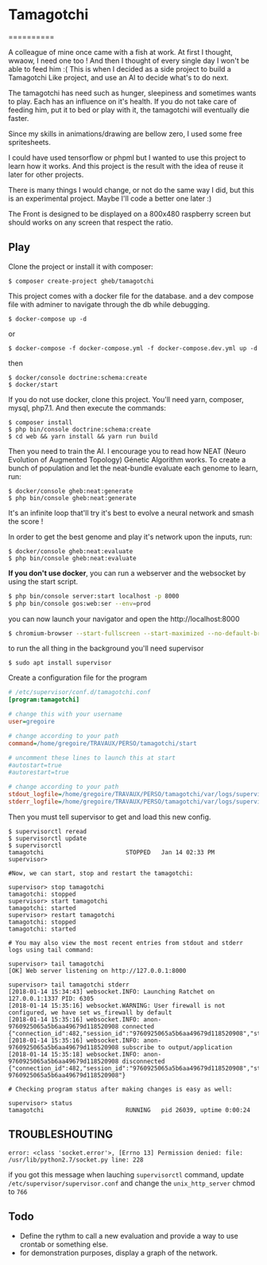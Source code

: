 # Tamagotchi
==========

A colleague of mine once came with a fish at work.
At first I thought, wwaow, I need one too ! And then I thought of every single day I won't be able to feed him :(
This is when I decided as a side project to build a Tamagotchi Like project, and use an AI to decide what's to do next.
 
The tamagotchi has need such as hunger, sleepiness and sometimes wants to play.
Each has an influence on it's health. If you do not take care of feeding him, put it to bed or play with it,
the tamagotchi will eventually die faster.

Since my skills in animations/drawing are bellow zero, I used some free spritesheets. 

I could have used tensorflow or phpml but I wanted to use this project to learn how it works.
And this project is the result with the idea of reuse it later for other projects.

There is many things I would change, or not do the same way I did, but this is an experimental project.
Maybe I'll code a better one later :)

The Front is designed to be displayed on a 800x480 raspberry screen but should works on any screen that respect the ratio.

## Play

Clone the project or install it with composer:

```shell
$ composer create-project gheb/tamagotchi
```

This project comes with a docker file for the database.
and a dev compose file with adminer to navigate through the db while debugging.

```shell
$ docker-compose up -d
```

or

```shell
$ docker-compose -f docker-compose.yml -f docker-compose.dev.yml up -d
```

then 

```shell
$ docker/console doctrine:schema:create
$ docker/start
```

If you do not use docker, clone this project.
You'll need yarn, composer, mysql, php7.1.
And then execute the commands:


```shell
$ composer install
$ php bin/console doctrine:schema:create
$ cd web && yarn install && yarn run build
```

Then you need to train the AI. 
I encourage you to read how NEAT (Neuro Evolution of Augmented Topology) Génetic Algorithm works.
To create a bunch of population and let the neat-bundle evaluate each genome to learn, run:

```shell
$ docker/console gheb:neat:generate
$ php bin/console gheb:neat:generate
```

It's an infinite loop that'll try it's best to evolve a neural network and smash the score !
  
In order to get the best genome and play it's network upon the inputs, run:

```shell
$ docker/console gheb:neat:evaluate
$ php bin/console gheb:neat:evaluate
```

**If you don't use docker**, you can run a webserver and the websocket by using the start script.

```bash
$ php bin/console server:start localhost -p 8000
$ php bin/console gos:web:ser --env=prod
```

you can now launch your navigator and open the http://localhost:8000

```bash
$ chromium-browser --start-fullscreen --start-maximized --no-default-browser-check --incognito http://localhost:8000 &>/dev/null &
```

to run the all thing in the background you'll need supervisor

```shell
$ sudo apt install supervisor
```

Create a configuration file for the program

```ini
# /etc/supervisor/conf.d/tamagotchi.conf
[program:tamagotchi]

# change this with your username
user=gregoire

# change according to your path
command=/home/gregoire/TRAVAUX/PERSO/tamagotchi/start 

# uncomment these lines to launch this at start
#autostart=true
#autorestart=true

# change according to your path
stdout_logfile=/home/gregoire/TRAVAUX/PERSO/tamagotchi/var/logs/supervisor_stdout.log
stderr_logfile=/home/gregoire/TRAVAUX/PERSO/tamagotchi/var/logs/supervisor_stderr.log
```

Then you must tell supervisor to get and load this new config.

```shell
$ supervisorctl reread
$ supervisorctl update
$ supervisorctl
tamagotchi                       STOPPED   Jan 14 02:33 PM
supervisor> 

#Now, we can start, stop and restart the tamagotchi:
 
supervisor> stop tamagotchi
tamagotchi: stopped
supervisor> start tamagotchi
tamagotchi: started
supervisor> restart tamagotchi
tamagotchi: stopped
tamagotchi: started

# You may also view the most recent entries from stdout and stderr logs using tail command:

supervisor> tail tamagotchi
[OK] Web server listening on http://127.0.0.1:8000

supervisor> tail tamagotchi stderr
[2018-01-14 15:34:43] websocket.INFO: Launching Ratchet on 127.0.0.1:1337 PID: 6305  
[2018-01-14 15:35:16] websocket.WARNING: User firewall is not configured, we have set ws_firewall by default  
[2018-01-14 15:35:16] websocket.INFO: anon-9760925065a5b6aa49679d118520908 connected {"connection_id":482,"session_id":"9760925065a5b6aa49679d118520908","storage_id":482} 
[2018-01-14 15:35:16] websocket.INFO: anon-9760925065a5b6aa49679d118520908 subscribe to output/application  
[2018-01-14 15:35:18] websocket.INFO: anon-9760925065a5b6aa49679d118520908 disconnected {"connection_id":482,"session_id":"9760925065a5b6aa49679d118520908","storage_id":482,"username":"anon-9760925065a5b6aa49679d118520908"} 

# Checking program status after making changes is easy as well:

supervisor> status
tamagotchi                       RUNNING   pid 26039, uptime 0:00:24
```

## TROUBLESHOUTING

`error: <class 'socket.error'>, [Errno 13] Permission denied: file: /usr/lib/python2.7/socket.py line: 228`

if you got this message when lauching `supervisorctl` command, 
update `/etc/supervisor/supervisor.conf` and change the `unix_http_server` chmod to `766`


## Todo
* Define the rythm to call a new evaluation and provide a way to use crontab or something else.
* for demonstration purposes, display a graph of the network.